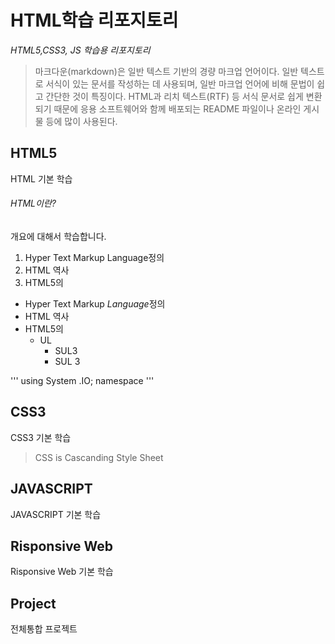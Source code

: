 # HTML학습 리포지토리

*HTML5,CSS3, JS 학습용 리포지토리* 

>마크다운(markdown)은 일반 텍스트 기반의 경량 마크업 언어이다. 일반 텍스트로 서식이 있는 문서를 작성하는 데 사용되며, 일반 마크업 언어에 비해 문법이 쉽고 간단한 것이 특징이다. HTML과 리치 텍스트(RTF) 등 서식 문서로 쉽게 변환되기 때문에 응용 소프트웨어와 함께 배포되는 README 파일이나 온라인 게시물 등에 많이 사용된다.

## HTML5 
HTML 기본 학습

###### HTML이란?
개요에 대해서 학습합니다.
1. Hyper Text Markup Language정의
2. HTML 역사
3. HTML5의 

- Hyper Text Markup *Language*정의
- HTML 역사
- HTML5의 
  - UL
      - SUL3
      - SUL 3
      
'''
using System .IO;
 namespace
'''


## CSS3
CSS3 기본 학습
> CSS is Cascanding Style Sheet

## JAVASCRIPT 
JAVASCRIPT 기본 학습

## Risponsive Web
Risponsive Web 기본 학습

## Project
전체통합 프로젝트

